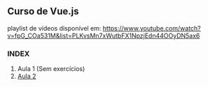 ## Curso de Vue.js

playlist de vídeos disponível em: https://www.youtube.com/watch?v=fpG_COa531M&list=PLKvsMn7xWutbFX1NpzjEdn44OOyDN5ax6

### INDEX

1. Aula 1 (Sem exercícios)
1. [Aula 2](https://github.com/Darlley/starting-Frontend/tree/master/High%20Tech%20Cursos/Vuejs2019/aula02)
